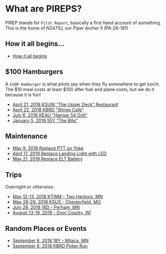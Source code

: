 # What are PIREPS?
PIREP stands for `Pilot Report`, basically a first hand account of something.
This is the home of N2471U, our Piper Archer II (PA-28-181)

## How it all begins...
* [How it all begins](posts/20170717-how-it-all-begins.md)


## $100 Hamburgers
A `$100 Hamburger` is what pilots say when they fly somewhere to get lunch. The
$10 meal costs at least $100 after fuel and plane costs, but we do it because it
is fun!

* [April 21, 2018 KSUW "The Upper Deck" Restaurant](places/20180421-kmic-ksuw.md)
* [April 22, 2018 KBRD "Wings Cafe"](places/20180422-kmic-kbrd.md)
* [July 6, 2018 KEAU "Hangar 54 Grill"](places/20180706-kmic-keau.md)
* [January 5, 2019 55Y "The Bite"](places/20190105-kmic-55y.md)

## Maintenance
* [May 9, 2018 Replace PTT on Yoke](maintenance/20180509-replace-ptt.md)
* [April 17, 2019 Replace Landing Light with LED](maintenance/20190417-replace-landing-light.md)
* [May 21, 2019 Replace ELT Battery](maintenance/20190521-replace-elt-battery.md)

## Trips
Overnight or otherwise.
* [May 12-13, 2018 KTWM - Two Harbors, MN](places/20180512-kmic-ktwm.md)
* [May 26-28, 2018 KSUS - Chesterfield, MO](places/20180528-kmic-ksus.md)
* [July 28, 2018 16D - Perham, MN](places/20180728-kmic-16d.md)
* [August 13-19, 2019 - Door County, WI](places/20180813-kmic-ktwm-ksue.md)

## Random Places or Events
* [September 6, 2018 18Y - Milaca, MN](places/20180906-kmic-18y.md)
* [September 8, 2018 KBRD Poker Run](places/20180908-kbrd-poker-run.md)
